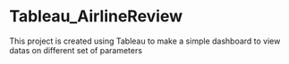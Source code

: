 # Tableau_AirlineReview
This project is created using Tableau to make a simple dashboard to view datas on different set of parameters
